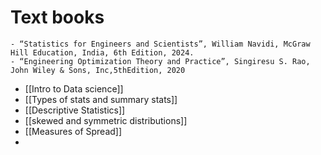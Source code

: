 # Text books
	- “Statistics for Engineers and Scientists”, William Navidi, McGraw Hill Education, India, 6th Edition, 2024.
	- “Engineering Optimization Theory and Practice”, Singiresu S. Rao, John Wiley & Sons, Inc,5thEdition, 2020
- [[Intro to Data science]]
- [[Types of stats and summary stats]]
- [[Descriptive Statistics]]
- [[skewed and symmetric distributions]]
- [[Measures of Spread]]
-